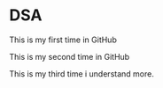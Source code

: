 # DSA

This is my first time in GitHub

This is my second time in GitHub

This is my third time i understand more.